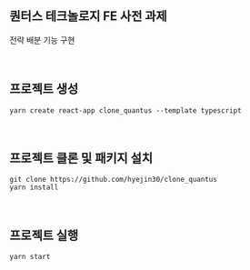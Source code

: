 ## 퀀터스 테크놀로지 FE 사전 과제 
전략 배분 기능 구현

<br />

## 프로젝트 생성

```
yarn create react-app clone_quantus --template typescript
```

<br />

## 프로젝트 클론 및 패키지 설치
```
git clone https://github.com/hyejin30/clone_quantus
yarn install
```

<br />

## 프로젝트 실행

```
yarn start
```
